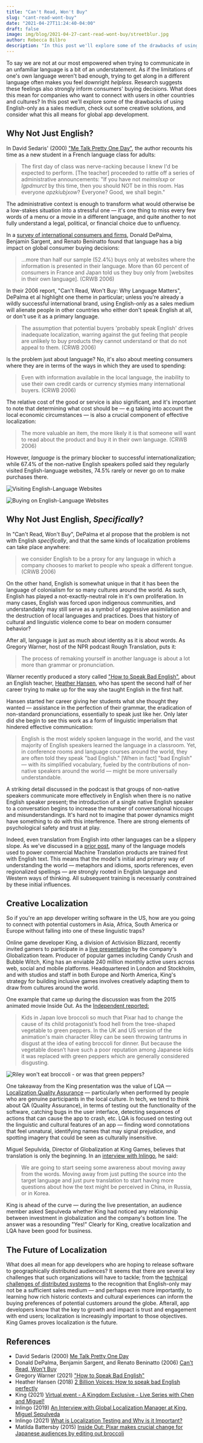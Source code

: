 ```yaml
---
title: "Can't Read, Won't Buy"
slug: "cant-read-wont-buy"
date: "2021-04-27T11:24:40-04:00"
draft: false
image: img/blog/2021-04-27-cant-read-wont-buy/streetblur.jpg
author: Rebecca Bilbro
description: "In this post we'll explore some of the drawbacks of using only English as a sales medium, check out some creative solutions, identify some areas of caution, and consider what this all means to the future of global app development."
---
```


To say we are not at our most empowered when trying to communicate in an unfamiliar language is a bit of an understatement. As if the limitations of one's own language weren't bad enough, trying to get along in a different language often makes you feel downright _helpless_. Research suggests these feelings also strongly inform consumers' buying decisions. What does this mean for companies who want to connect with users in other countries and cultures? In this post we'll explore some of the drawbacks of using English-only as a sales medium, check out some creative solutions, and consider what this all means for global app development.

## Why Not Just English?

In David Sedaris' (2000) ["Me Talk Pretty One Day"](https://en.wikipedia.org/wiki/Me_Talk_Pretty_One_Day), the author recounts his time as a new student in a French language class for adults:

> The first day of class was nerve-racking because I knew I'd be expected to perform. [The teacher] proceeded to rattle off a series of administrative announcements: "If you have not _meimslsxp_ or _lgpdmurct_ by this time, then you should NOT be in this room. Has everyone _apzkiubjxow_? Everyone? Good, we shall begin."

The administrative context is enough to transform what would otherwise be a low-stakes situation into a stressful one &mdash; it's one thing to miss every few words of a menu or a movie in a different language, and quite another to not fully understand a legal, political, or financial choice due to unfluency.

In a [survey of international consumers and firms](https://insights.csa-research.com/reportaction/305013126/Marketing), Donald DePalma, Benjamin Sargent, and Renato Beninatto found that language has a big impact on global consumer buying decisions:

> ...more than half our sample (52.4%) buys only at websites where the information is presented in their language. More than 60 percent of consumers in France and Japan told us they buy only from [websites in their own language]. (CRWB 2006)

In their 2006 report, "Can't Read, Won't Buy: Why Language Matters", DePalma et al highlight one theme in particular; unless you're already a wildly successful international brand, using English-only as a sales medium will alienate people in other countries who either don't speak English at all, or don't use it as a primary language.

> The assumption that potential buyers 'probably speak English' drives inadequate localization, warring against the gut feeling that people are unlikely to buy products they cannot understand or that do not appeal to them. (CRWB 2006)

Is the problem just about language? No, it's also about meeting consumers where they are in terms of the ways in which they are used to spending:

> Even with information available in the local language, the inability to use their own credit cards or currency stymies many international buyers. (CRWB 2006)

The relative cost of the good or service is also significant, and it's important to note that determining what cost should be &mdash; e.g taking into account the local economic circumstances &mdash; is also a crucial component of effective localization:

> The more valuable an item, the more likely it is that someone will want to read about the product and buy it in their own language. (CRWB 2006)

However, _language_ is the primary blocker to successful internationalization; while 67.4% of the non-native English speakers polled said they regularly visited English-language websites, 74.5% rarely or never go on to make purchases there.

![Visiting English-Language Websites](/img/blog/2021-04-27-cant-read-wont-buy/2021-04-27-non-native-visits.png)

![Buying on English-Language Websites](/img/blog/2021-04-27-cant-read-wont-buy/2021-04-27-cant-read-wont-buy.png)

## Why Not Just English, _Specifically_?

In "Can't Read, Won't Buy", DePalma et al propose that the problem is not with English _specifically_, and that the same kinds of localization problems can take place anywhere:

> we consider English to be a proxy for any language in which a company chooses to market to people who speak a different tongue. (CRWB 2006)

On the other hand, English is somewhat unique in that it has been the language of colonialism for so many cultures around the world. As such, English has played a not-exactly-neutral role in it's own proliferation. In many cases, English was forced upon indigenous communities, and understandably may still serve as a symbol of aggressive assimilation and the destruction of local languages and practices. Does that history of cultural and linguistic violence come to bear on modern consumer behavior?

After all, language is just as much about identity as it is about words. As Gregory Warner, host of the NPR podcast Rough Translation, puts it:

> The process of remaking yourself in another language is about a lot more than grammar or pronunciation.

Warner recently produced a story called ["How to Speak Bad English"](https://www.npr.org/2021/04/21/989477444/how-to-speak-bad-english), about an English teacher, [Heather Hansen](https://www.ted.com/talks/heather_hansen_2_billion_voices_how_to_speak_bad_english_perfectly), who has spent the second half of her career trying to make up for the way she taught English in the first half.

Hansen started her career giving her students what she thought they wanted &mdash; assistance in the perfection of their grammar, the eradication of non-standard pronunciations, essentially to speak just like her. Only later did she begin to see this work as a form of linguistic imperialism that hindered effective communication:

> English is the most widely spoken language in the world, and the vast majority of English speakers learned the language in a classroom. Yet, in conference rooms and language courses around the world, they are often told they speak "bad English." [When in fact] "bad English" — with its simplified vocabulary, fueled by the contributions of non-native speakers around the world — might be more universally understandable.

A striking detail discussed in the podcast is that groups of non-native speakers communicate more effectively in English when there is no native English speaker present; the introduction of a single native English speaker to a conversation begins to increase the number of conversational hiccups and misunderstandings. It's hard not to imagine that power dynamics might have something to do with this interference. There are strong elements of psychological safety and trust at play.

Indeed, even translation from English into other languages can be a slippery slope. As we've discussed in a [prior post](https://rotational.io/blog/a-parrot-trainer-eats-crow/), many of the language models used to power commercial Machine Translation products are trained first with English text. This means that the model's initial and primary way of understanding the world &mdash; metaphors and idioms, sports references, even regionalized spellings &mdash; are strongly rooted in English language and Western ways of thinking. All subsequent training is necessarily constrained by these initial influences.

## Creative Localization

So if you're an app developer writing software in the US, how are you going to connect with potential customers in Asia, Africa, South America or Europe without falling into one of these linguistic traps?

Online game developer King, a division of Activision Blizzard, recently invited gamers to participate in a [live presentation](https://community.king.com/en/blog/discussion/329999/virtual-event-a-kingdom-exclusive-live-series-with-chen-and-miguel) by the company's Globalization team. Producer of popular games including Candy Crush and Bubble Witch, King has an enviable 240 million monthly active users across web, social and mobile platforms. Headquartered in London and Stockholm, and with studios and staff in both Europe and North America, King's strategy for building inclusive games involves creatively adapting them to draw from cultures around the world.

One example that came up during the discussion was from the 2015 animated movie Inside Out. As the [Independent reported:](https://www.independent.co.uk/arts-entertainment/films/news/inside-out-pixar-makes-crucial-change-japanese-tastes-editing-out-broccoli-10413794.html)

> Kids in Japan love broccoli so much that Pixar had to change the cause of its child protagonist’s food hell from the tree-shaped vegetable to green peppers. In the UK and US version of the animation's main character Riley can be seen throwing tantrums in disgust at the idea of eating broccoli for dinner. But because the vegetable doesn’t have such a poor reputation among Japanese kids it was replaced with green peppers which are generally considered disgusting.

![Riley won't eat broccoli - or was that green peppers?](/img/blog/2021-04-27-cant-read-wont-buy/2021-04-27-riley-wont-eat-broccoli.png)

One takeaway from the King presentation was the value of LQA &mdash; [Localization Quality Assurance](https://blog.inlingogames.com/en/2021/01/13/what-is-localization-testing-and-why-is-it-important/) &mdash; particularly when performed by people who are genuine participants in the local culture. In tech, we tend to think about QA (Quality Assurance), in terms of testing out the functionality of the software, catching bugs in the user interface, detecting sequences of actions that can cause the app to crash, etc. LQA is focused on testing out the linguistic and cultural features of an app &mdash; finding word connotations that feel unnatural, identifying names that may signal prejudice, and spotting imagery that could be seen as culturally insensitive.

Miguel Sepulvida, Director of Globalization at King Games, believes that translation is only the beginning. In an [interview with Inlingo](https://blog.inlingogames.com/en/2019/10/29/the-game-has-to-be-super-amazing-for-you-to-forget-about-the-language-barrier-an-interview-with-global-localization-manager-at-king-miguel-sepulveda/), he said:

> We are going to start seeing some awareness about moving away from the words. Moving away from just putting the source into the target language and just pure translation to start having more questions about how the text might be perceived in China, in Russia, or in Korea.

King is ahead of the curve &mdash; during the live presentation, an audience member asked Sepulveda whether King had noticed any relationship between investment in globalization and the company's bottom line. The answer was a resounding "Yes!" Clearly for King, creative localization and LQA have been good for business.

## The Future of Localization

What does all mean for app developers who are hoping to release software to geographically distributed audiences? It seems that there are several key challenges that such organizations will have to tackle; from the [technical challenges of distributed systems](https://rotational.io/blog/a-distributed-systems-maze/) to the recognition that English-only may not be a sufficient sales medium &mdash; and perhaps even more importantly, to learning how rich historic contexts and cultural experiences can inform the buying preferences of potential customers around the globe. Afterall, app developers know that the key to growth and impact is trust and engagement with end users; localization is increasingly important to those objectives. King Games proves localization _is_ the future.

## References

- David Sedaris (2000) [Me Talk Pretty One Day](https://en.wikipedia.org/wiki/Me_Talk_Pretty_One_Day)
- Donald DePalma, Benjamin Sargent, and Renato Beninatto (2006) [Can't Read, Won't Buy](https://insights.csa-research.com/reportaction/305013126/Marketing)
- Gregory Warner (2021) ["How to Speak Bad English"](https://www.npr.org/2021/04/21/989477444/how-to-speak-bad-english)
- Heather Hansen (2018) [2 Billion Voices: How to speak bad English perfectly](https://www.ted.com/talks/heather_hansen_2_billion_voices_how_to_speak_bad_english_perfectly)
- King (2021) [Virtual event - A Kingdom Exclusive - Live Series with Chen and Miguel!](https://community.king.com/en/blog/discussion/329999/virtual-event-a-kingdom-exclusive-live-series-with-chen-and-miguel)
- Inlingo (2019) [An Interview with Global Localization Manager at King, Miguel Sepulveda](https://blog.inlingogames.com/en/2019/10/29/the-game-has-to-be-super-amazing-for-you-to-forget-about-the-language-barrier-an-interview-with-global-localization-manager-at-king-miguel-sepulveda/)
- Inlingo (2021) [What is Localization Testing and Why is it Important?](https://blog.inlingogames.com/en/2021/01/13/what-is-localization-testing-and-why-is-it-important/)
- Matilda Battersby (2015) [Inside Out: Pixar makes crucial change for Japanese audiences by editing out broccoli](https://www.independent.co.uk/arts-entertainment/films/news/inside-out-pixar-makes-crucial-change-japanese-tastes-editing-out-broccoli-10413794.html)
